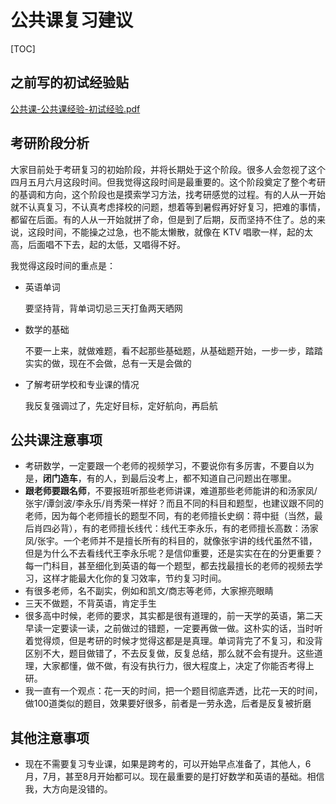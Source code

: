# 公共课复习建议

[TOC]

## 之前写的初试经验贴

[公共课-公共课经验-初试经验.pdf](https://github.com/nuaa-cs-kaoyan/awesome-nuaa-cs-kaoyan/blob/master/%E7%BB%8F%E9%AA%8C%E8%B4%B4/%E5%85%AC%E5%85%B1%E8%AF%BE-%E5%85%AC%E5%85%B1%E8%AF%BE%E7%BB%8F%E9%AA%8C-%E5%88%9D%E8%AF%95%E7%BB%8F%E9%AA%8C.pdf)

## 考研阶段分析

大家目前处于考研复习的初始阶段，并将长期处于这个阶段。很多人会忽视了这个四月五月六月这段时间。但我觉得这段时间是最重要的。这个阶段奠定了整个考研的基调和方向，这个阶段也是摸索学习方法，找考研感觉的过程。有的人从一开始就不认真复习，不认真考虑择校的问题，想着等到暑假再好好复习，把难的事情，都留在后面。有的人从一开始就拼了命，但是到了后期，反而坚持不住了。总的来说，这段时间，不能操之过急，也不能太懒散，就像在 KTV 唱歌一样，起的太高，后面唱不下去，起的太低，又唱得不好。

我觉得这段时间的重点是：

* 英语单词

  要坚持背，背单词切忌三天打鱼两天晒网

* 数学的基础

  不要一上来，就做难题，看不起那些基础题，从基础题开始，一步一步，踏踏实实的做，现在不会做，总有一天是会做的

* 了解考研学校和专业课的情况

  我反复强调过了，先定好目标，定好航向，再启航

## 公共课注意事项

* 考研数学，一定要跟一个老师的视频学习，不要说你有多厉害，不要自以为是，**闭门造车**，有的人，到最后没考上，都不知道自己问题出在哪里。
* **跟老师要跟名师**，不要报班听那些老师讲课，难道那些老师能讲的和汤家凤/张宇/谭剑波/李永乐/肖秀荣一样好？而且不同的科目和题型，也建议跟不同的老师，因为每个老师擅长的题型不同，有的老师擅长史纲：蒋中挺（当然，最后肖四必背），有的老师擅长线代：线代王李永乐，有的老师擅长高数：汤家凤/张宇。一个老师并不是擅长所有的科目的，就像张宇讲的线代虽然不错，但是为什么不去看线代王李永乐呢？是信仰重要，还是实实在在的分更重要？每一门科目，甚至细化到英语的每一个题型，都去找最擅长的老师的视频去学习，这样才能最大化你的复习效率，节约复习时间。
* 有很多老师，名不副实，例如和凯文/商志等老师，大家擦亮眼睛
* 三天不做题，不背英语，肯定手生
* 很多高中时候，老师的要求，其实都是很有道理的，前一天学的英语，第二天早读一定要读一读，之前做过的错题，一定要再做一做。这朴实的话，当时听着觉得烦，但是考研的时候才觉得这都是是真理。单词背完了不复习，和没背区别不大，题目做错了，不去反复做，反复总结，那么就不会有提升。这些道理，大家都懂，做不做，有没有执行力，很大程度上，决定了你能否考得上研。
* 我一直有一个观点：花一天的时间，把一个题目彻底弄透，比花一天的时间，做100道类似的题目，效果要好很多，前者是一劳永逸，后者是反复被折磨

## 其他注意事项

* 现在不需要复习专业课，如果是跨考的，可以开始早点准备了，其他人，6月，7月，甚至8月开始都可以。现在最重要的是打好数学和英语的基础。相信我，大方向是没错的。

